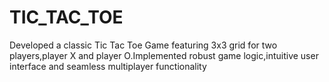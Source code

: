 # TIC_TAC_TOE
Developed a classic Tic Tac Toe Game featuring 3x3 grid for two players,player X and player  O.Implemented robust game logic,intuitive user interface and seamless multiplayer  functionality
